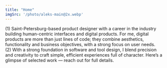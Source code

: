 ```yaml
---
title: "Home"
imgSrc: '/photo/aleks-main@2x.webp'
---
```


(1) Saint-Petersburg-based product designer with a career in the industry building human-centric interfaces and digital products. For me, digital products are more than just lines of code; they combine aesthetics, functionality and business objectives, with a strong focus on user needs. 
(2) With a strong foundation in software and tool design, I blend precision and creativity to craft simple, efficient experiences full of character. Here’s a glimpse of selected work — reach out for full details.
